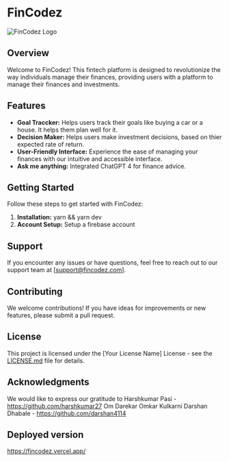 # FinCodez

![FinCodez Logo](url/to/your/logo.png)

## Overview

Welcome to FinCodez! This fintech platform is designed to revolutionize the way individuals manage their finances, providing users with a platform to manage their finances and investments.

## Features

- **Goal Traccker:** Helps users track their goals like buying a car or a house. It helps them plan well for it.
- **Decision Maker:** Helps users make investment decisions, based on thier expected rate of return.
- **User-Friendly Interface:** Experience the ease of managing your finances with our intuitive and accessible interface.
- **Ask me anything:** Integrated ChatGPT 4 for finance advice.

## Getting Started
Follow these steps to get started with FinCodez:

1. **Installation:** yarn && yarn dev
2. **Account Setup:** Setup a firebase account

## Support

If you encounter any issues or have questions, feel free to reach out to our support team at [support@fincodez.com].

## Contributing

We welcome contributions! If you have ideas for improvements or new features, please submit a pull request.

## License

This project is licensed under the [Your License Name] License - see the [LICENSE.md](LICENSE.md) file for details.

## Acknowledgments

We would like to express our gratitude to 
Harshkumar Pasi - https://github.com/harshkumar27
Om Darekar
Omkar Kulkarni
Darshan Dhabale - https://github.com/darshan4114


## Deployed version
https://fincodez.vercel.app/